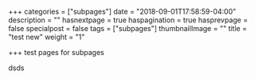 +++
categories = ["subpages"]
date = "2018-09-01T17:58:59-04:00"
description = ""
hasnextpage = true
haspagination = true
hasprevpage = false
specialpost = false
tags = ["subpages"]
thumbnailImage = ""
title = "test new"
weight = "1"

+++
test pages for subpages

dsds